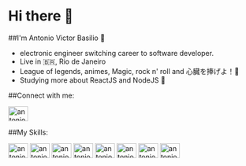 # Hi there 👋
##I'm Antonio Victor Basilio :hugs:
- electronic engineer switching career to software developer.
- Live in :brazil:, Rio de Janeiro
- League of legends, animes, Magic, rock n' roll and 心臓を捧げよ！:gift_heart:
- Studying more about ReactJS and NodeJS :space_invader:

##Connect with me:<p>
<a href="https://www.linkedin.com/in/antonio-victor-basilio/" target="_blank">
  <img align="center" alt="antonio-linkedin" height="30" width="40" src="https://cdn.jsdelivr.net/gh/devicons/devicon/icons/linkedin/linkedin-original.svg" style="max-width:100%;">
</a>
<p>
  ##My Skills:<p>
    
  <img align="center" alt="antonio-html" height="30" width="40" src="https://cdn.jsdelivr.net/gh/devicons/devicon/icons/html5/html5-original-wordmark.svg" style="max-width:100%;">
  <img align="center" alt="antonio-css" height="30" width="40" src="https://cdn.jsdelivr.net/gh/devicons/devicon/icons/css3/css3-original-wordmark.svg" style="max-width:100%;">
  <img align="center" alt="antonio-js" height="30" width="40" src="https://cdn.jsdelivr.net/gh/devicons/devicon/icons/javascript/javascript-original.svg" style="max-width:100%;">
  <img align="center" alt="antonio-git" height="30" width="40" src="https://cdn.jsdelivr.net/gh/devicons/devicon/icons/git/git-original.svg" style="max-width:100%;">
  <img align="center" alt="antonio-node" height="30" width="40" src="https://cdn.jsdelivr.net/gh/devicons/devicon/icons/nodejs/nodejs-original.svg" style="max-width:100%;">
    <img align="center" alt="antonio-react" height="30" width="40" src="https://cdn.jsdelivr.net/gh/devicons/devicon/icons/react/react-original-wordmark.svg" style="max-width:100%;">
    <img align="center" alt="antonio-ts" height="30" width="40" src="https://cdn.jsdelivr.net/gh/devicons/devicon/icons/typescript/typescript-original.svg" style="max-width:100%;">
    <img align="center" alt="antonio-py" height="30" width="40" src="https://cdn.jsdelivr.net/gh/devicons/devicon/icons/python/python-original.svg" style="max-width:100%;">
   







<!--
**Antoniovsb25/Antoniovsb25** is a ✨ _special_ ✨ repository because its `README.md` (this file) appears on your GitHub profile.

Here are some ideas to get you started:

- 🔭 I’m currently working on ...
- 🌱 I’m currently learning ...
- 👯 I’m looking to collaborate on ...
- 🤔 I’m looking for help with ...
- 💬 Ask me about ...
- 📫 How to reach me: ...
- 😄 Pronouns: ...
- ⚡ Fun fact: ...
-->

